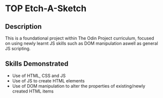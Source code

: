 # TOP Etch-A-Sketch
## Description
This is a foundational project within The Odin Project curriculum, focused on using newly learnt JS skills such as DOM manipulation aswell as general JS scripting. 

## Skills Demonstrated
- Use of HTML, CSS and JS
- Use of JS to create HTML elements
- Use of DOM manipulation to alter the properties of existing/newly created HTML items
